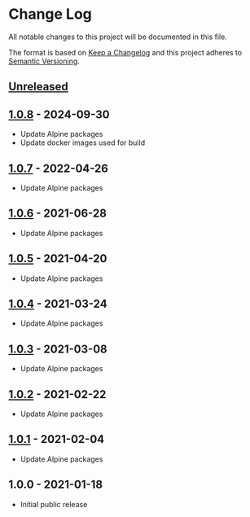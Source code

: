 # Change Log

All notable changes to this project will be documented in this file.

The format is based on [Keep a Changelog](http://keepachangelog.com/)
and this project adheres to [Semantic Versioning](http://semver.org/).

## [Unreleased]

## [1.0.8] - 2024-09-30
- Update Alpine packages
- Update docker images used for build

## [1.0.7] - 2022-04-26
- Update Alpine packages

## [1.0.6] - 2021-06-28
- Update Alpine packages

## [1.0.5] - 2021-04-20
- Update Alpine packages

## [1.0.4] - 2021-03-24
- Update Alpine packages

## [1.0.3] - 2021-03-08
- Update Alpine packages

## [1.0.2] - 2021-02-22
- Update Alpine packages

## [1.0.1] - 2021-02-04
- Update Alpine packages

## 1.0.0 - 2021-01-18

- Initial public release

[Unreleased]:  https://github.com/gmitirol/alpine313/compare/1.0.8...HEAD
[1.0.8]: https://github.com/gmitirol/alpine313/compare/1.0.7...1.0.8
[1.0.7]: https://github.com/gmitirol/alpine313/compare/1.0.6...1.0.7
[1.0.6]: https://github.com/gmitirol/alpine313/compare/1.0.5...1.0.6
[1.0.5]: https://github.com/gmitirol/alpine313/compare/1.0.4...1.0.5
[1.0.4]: https://github.com/gmitirol/alpine313/compare/1.0.3...1.0.4
[1.0.3]: https://github.com/gmitirol/alpine313/compare/1.0.2...1.0.3
[1.0.2]: https://github.com/gmitirol/alpine313/compare/1.0.1...1.0.2
[1.0.1]: https://github.com/gmitirol/alpine313/compare/1.0.0...1.0.1
